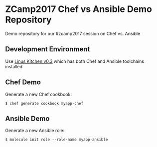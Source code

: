 
# ZCamp2017 Chef vs Ansible Demo Repository

Demo repository for our #zcamp2017 session on Chef vs. Ansible

## Development Environment

Use [Linus Kitchen v0.3](https://github.com/tknerr/linus-kitchen/releases/tag/v0.3) which has both Chef and Ansible toolchains installed

## Chef Demo

Generate a new Chef cookbook:
```
$ chef generate cookbook myapp-chef
```



## Ansible Demo

Generate a new Ansible role:
```
$ molecule init role --role-name myapp-ansible
```
